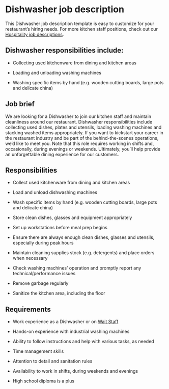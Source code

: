 # Dishwasher job description
This Dishwasher job description template is easy to customize for your restaurant’s hiring needs. For more kitchen staff positions, check out our <a href="https://resources.workable.com/hospitality-job-descriptions/" target="_blank" rel="noopener">Hospitality job descriptions</a>.


## Dishwasher responsibilities include:
* Collecting used kitchenware from dining and kitchen areas

* Loading and unloading washing machines

* Washing specific items by hand (e.g. wooden cutting boards, large pots and delicate china)


## Job brief

We are looking for a Dishwasher to join our kitchen staff and maintain cleanliness around our restaurant.
Dishwasher responsibilities include collecting used dishes, plates and utensils, loading washing machines and stacking washed items appropriately. If you want to kickstart your career in the restaurant industry and be part of the behind-the-scenes operations, we’d like to meet you. Note that this role requires working in shifts and, occasionally, during evenings or weekends.
Ultimately, you’ll help provide an unforgettable dining experience for our customers.


## Responsibilities

* Collect used kitchenware from dining and kitchen areas

* Load and unload dishwashing machines

* Wash specific items by hand (e.g. wooden cutting boards, large pots and delicate china)

* Store clean dishes, glasses and equipment appropriately

* Set up workstations before meal prep begins

* Ensure there are always enough clean dishes, glasses and utensils, especially during peak hours

* Maintain cleaning supplies stock (e.g. detergents) and place orders when necessary

* Check washing machines’ operation and promptly report any technical/performance issues

* Remove garbage regularly

* Sanitize the kitchen area, including the floor


## Requirements

* Work experience as a Dishwasher or on <a href="https://resources.workable.com/wait-staff-job-description" target="_blank" rel="noopener">Wait Staff</a>

* Hands-on experience with industrial washing machines

* Ability to follow instructions and help with various tasks, as needed

* Time management skills

* Attention to detail and sanitation rules

* Availability to work in shifts, during weekends and evenings

* High school diploma is a plus
